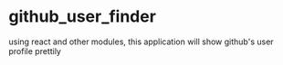 # github_user_finder
using react and other modules, this application will show github's user profile prettily
